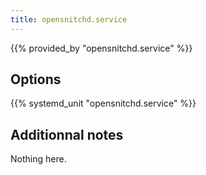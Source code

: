 ```yaml
---
title: opensnitchd.service
---
```


{{% provided_by "opensnitchd.service" %}}

## Options

{{% systemd_unit "opensnitchd.service" %}}

## Additionnal notes

Nothing here.